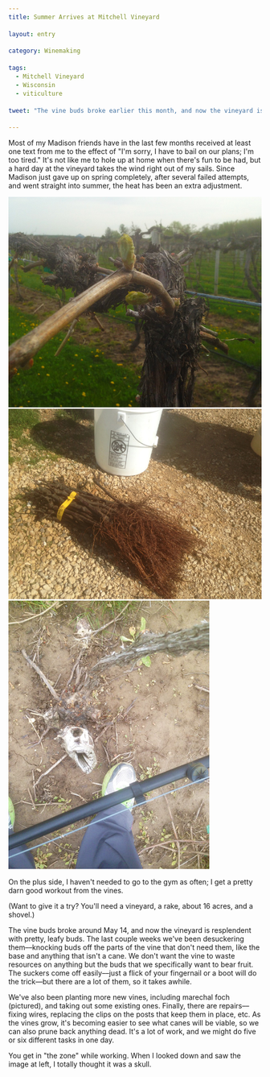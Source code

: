 ```yaml
---
title: Summer Arrives at Mitchell Vineyard

layout: entry

category: Winemaking

tags:
  - Mitchell Vineyard
  - Wisconsin
  - viticulture

tweet: "The vine buds broke earlier this month, and now the vineyard is resplendent with pretty, leafy buds."

---
```


Most of my Madison friends have in the last few months received at least one text from me to the effect of "I'm sorry, I have to bail on our plans; I'm too tired." It's not like me to hole up at home when there's fun to be had, but a hard day at the vineyard takes the wind right out of my sails. Since Madison just gave up on spring completely, after several failed attempts, and went straight into summer, the heat has been an extra adjustment. 

![Bud at Mitchell Vineyard](/photos/mitchellbudbreak.jpg "Bud breaking at Mitchell Vineyard")
![New Vines at Mitchell](/photos/newvinesmitchell.jpg "New vines at Mitchell Vineyard")
![Mitchell skull](/photos/mitchellskull.jpg "Root resembling a skull at Mitchell")

On the plus side, I haven't needed to go to the gym as often; I get a pretty darn good workout from the vines.

(Want to give it a try? You'll need a vineyard, a rake, about 16 acres, and a shovel.) 

The vine buds broke around May 14, and now the vineyard is resplendent with pretty, leafy buds. The last couple weeks we've been desuckering them––knocking buds off the parts of the vine that don't need them, like the base and anything that isn't a cane. We don't want the vine to waste resources on anything but the buds that we specifically want to bear fruit. The suckers come off easily––just a flick of your fingernail or a boot will do the trick––but there are a lot of them, so it takes awhile.

We've also been planting more new vines, including marechal foch (pictured), and taking out some existing ones. Finally, there are repairs––fixing wires, replacing the clips on the posts that keep them in place, etc. As the vines grow, it's becoming easier to see what canes will be viable, so we can also prune back anything dead. It's a lot of work, and we might do five or six different tasks in one day. 

You get in "the zone" while working. When I looked down and saw the image at left, I totally thought it was a skull. 






